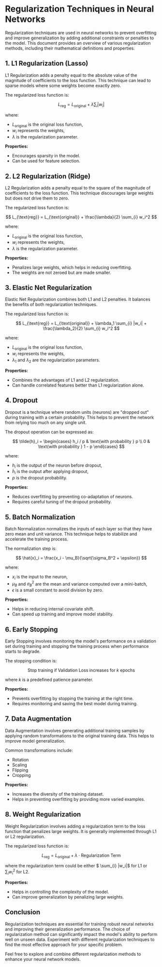 # Regularization Techniques in Neural Networks

Regularization techniques are used in neural networks to prevent overfitting and improve generalization by adding additional constraints or penalties to the model. This document provides an overview of various regularization methods, including their mathematical definitions and properties.

## 1. L1 Regularization (Lasso)

L1 Regularization adds a penalty equal to the absolute value of the magnitude of coefficients to the loss function. This technique can lead to sparse models where some weights become exactly zero.

The regularized loss function is:

$$
L_{\text{reg}} = L_{\text{original}} + \lambda \sum_{i} |w_i|
$$

where:
- $L_{\text{original}}$ is the original loss function,
- $w_i$ represents the weights,
- $\lambda$ is the regularization parameter.

**Properties:**
- Encourages sparsity in the model.
- Can be used for feature selection.

## 2. L2 Regularization (Ridge)

L2 Regularization adds a penalty equal to the square of the magnitude of coefficients to the loss function. This technique discourages large weights but does not drive them to zero.

The regularized loss function is:

$$
L_{\text{reg}} = L_{\text{original}} + \frac{\lambda}{2} \sum_{i} w_i^2
$$

where:
- $L_{\text{original}}$ is the original loss function,
- $w_i$ represents the weights,
- $\lambda$ is the regularization parameter.

**Properties:**
- Penalizes large weights, which helps in reducing overfitting.
- The weights are not zeroed but are made smaller.

## 3. Elastic Net Regularization

Elastic Net Regularization combines both L1 and L2 penalties. It balances the benefits of both regularization techniques.

The regularized loss function is:

$$
L_{\text{reg}} = L_{\text{original}} + \lambda_1 \sum_{i} |w_i| + \frac{\lambda_2}{2} \sum_{i} w_i^2
$$

where:
- $L_{\text{original}}$ is the original loss function,
- $w_i$ represents the weights,
- $\lambda_1$ and $\lambda_2$ are the regularization parameters.

**Properties:**
- Combines the advantages of L1 and L2 regularization.
- Can handle correlated features better than L1 regularization alone.

## 4. Dropout

Dropout is a technique where random units (neurons) are "dropped out" during training with a certain probability. This helps to prevent the network from relying too much on any single unit.

The dropout operation can be expressed as:

$$
\tilde{h}_i = 
\begin{cases} 
h_i / p & \text{with probability } p \\
0 & \text{with probability } 1 - p
\end{cases}
$$

where:
- $h_i$ is the output of the neuron before dropout,
- $\tilde{h}_i$ is the output after applying dropout,
- $p$ is the dropout probability.

**Properties:**
- Reduces overfitting by preventing co-adaptation of neurons.
- Requires careful tuning of the dropout probability.

## 5. Batch Normalization

Batch Normalization normalizes the inputs of each layer so that they have zero mean and unit variance. This technique helps to stabilize and accelerate the training process.

The normalization step is:

$$
\hat{x}_i = \frac{x_i - \mu_B}{\sqrt{\sigma_B^2 + \epsilon}}
$$

where:
- $x_i$ is the input to the neuron,
- $\mu_B$ and $\sigma_B^2$ are the mean and variance computed over a mini-batch,
- $\epsilon$ is a small constant to avoid division by zero.

**Properties:**
- Helps in reducing internal covariate shift.
- Can speed up training and improve model stability.

## 6. Early Stopping

Early Stopping involves monitoring the model's performance on a validation set during training and stopping the training process when performance starts to degrade.

The stopping condition is:

$$
\text{Stop training if } \text{Validation Loss} \text{ increases for } k \text{ epochs}
$$

where $k$ is a predefined patience parameter.

**Properties:**
- Prevents overfitting by stopping the training at the right time.
- Requires monitoring and saving the best model during training.

## 7. Data Augmentation

Data Augmentation involves generating additional training samples by applying random transformations to the original training data. This helps to improve model generalization.

Common transformations include:
- Rotation
- Scaling
- Flipping
- Cropping

**Properties:**
- Increases the diversity of the training dataset.
- Helps in preventing overfitting by providing more varied examples.

## 8. Weight Regularization

Weight Regularization involves adding a regularization term to the loss function that penalizes large weights. It is generally implemented through L1 or L2 regularization.

The regularized loss function is:

$$
L_{\text{reg}} = L_{\text{original}} + \lambda \cdot \text{Regularization Term}
$$

where the regularization term could be either $ \sum_{i} |w_i|$ for L1 or $\sum_{i} w_i^2$ for L2.

**Properties:**
- Helps in controlling the complexity of the model.
- Can improve generalization by penalizing large weights.

## Conclusion

Regularization techniques are essential for training robust neural networks and improving their generalization performance. The choice of regularization method can significantly impact the model's ability to perform well on unseen data. Experiment with different regularization techniques to find the most effective approach for your specific problem.

Feel free to explore and combine different regularization methods to enhance your neural network models.
